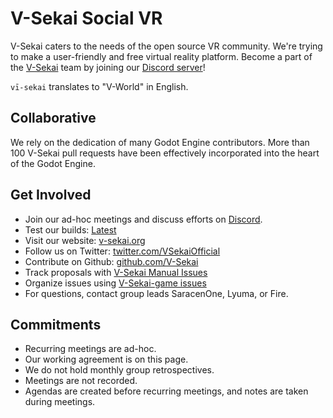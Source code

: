# V-Sekai Social VR

V-Sekai caters to the needs of the open source VR community. We're trying to make a user-friendly and free virtual reality platform. Become a part of the [V-Sekai](https://v-sekai.org) team by joining our [Discord server](https://discord.gg/7BQDHesck8)! 

`vī-sekai` translates to "V-World" in English.

## Collaborative

We rely on the dedication of many Godot Engine contributors. More than 100 V-Sekai pull requests have been effectively incorporated into the heart of the Godot Engine.

## Get Involved

- Join our ad-hoc meetings and discuss efforts on [Discord](https://discord.gg/7BQDHesck8).
- Test our builds: [Latest](https://v-sekai.github.io/manuals/features/play_latest.html)
- Visit our website: [v-sekai.org](https://v-sekai.org)
- Follow us on Twitter: [twitter.com/VSekaiOfficial](https://twitter.com/VSekaiOfficial)
- Contribute on Github: [github.com/V-Sekai](https://github.com/V-Sekai)
- Track proposals with [V-Sekai Manual Issues](https://github.com/V-Sekai/manuals/issues)
- Organize issues using [V-Sekai-game issues](https://github.com/V-Sekai/v-sekai-game/issues)
- For questions, contact group leads SaracenOne, Lyuma, or Fire.

## Commitments

- Recurring meetings are ad-hoc.
- Our working agreement is on this page.
- We do not hold monthly group retrospectives.
- Meetings are not recorded.
- Agendas are created before recurring meetings, and notes are taken during meetings.
